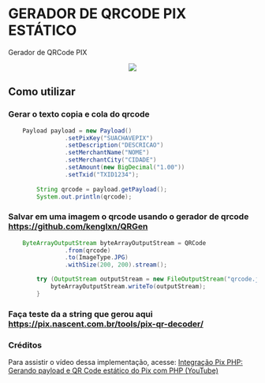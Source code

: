 # GERADOR DE QRCODE PIX ESTÁTICO

Gerador de QRCode PIX

<p align="center">
  <img src="https://www.bcb.gov.br/content/estabilidadefinanceira/piximg/logo_pix.png">
</p>

## Como utilizar

### Gerar o texto copia e cola do qrcode
```java
	Payload payload = new Payload()
                .setPixKey("SUACHAVEPIX")
                .setDescription("DESCRICAO")
                .setMerchantName("NOME")
                .setMerchantCity("CIDADE")
                .setAmount(new BigDecimal("1.00"))
                .setTxid("TXID1234");
        
    	String qrcode = payload.getPayload();
    	System.out.println(qrcode);
```

### Salvar em uma imagem o qrcode usando o gerador de qrcode https://github.com/kenglxn/QRGen

```java
	ByteArrayOutputStream byteArrayOutputStream = QRCode
                .from(qrcode)
                .to(ImageType.JPG)
                .withSize(200, 200).stream();

    	try (OutputStream outputStream = new FileOutputStream("qrcode.jpg")) {
         	byteArrayOutputStream.writeTo(outputStream);
    	}
```

### Faça teste da a string que gerou aqui https://pix.nascent.com.br/tools/pix-qr-decoder/

### Créditos

Para assistir o vídeo dessa implementação, acesse: [Integração Pix PHP: Gerando payload e QR Code estático do Pix com PHP (YouTube)](https://youtu.be/eO11iFgrdCA)
